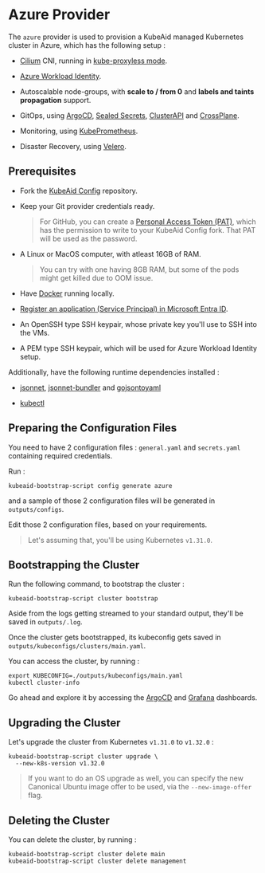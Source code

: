 # Azure Provider

The `azure` provider is used to provision a KubeAid managed Kubernetes cluster in Azure, which has the following setup :

- [Cilium](https://cilium.io) CNI, running in [kube-proxyless mode](https://cilium.io/use-cases/kube-proxy/).

- [Azure Workload Identity](https://azure.github.io/azure-workload-identity/docs/).

- Autoscalable node-groups, with **scale to / from 0** and **labels and taints propagation** support.

- GitOps, using [ArgoCD](https://argoproj.github.io/cd/), [Sealed Secrets](https://github.com/bitnami-labs/sealed-secrets), [ClusterAPI](https://cluster-api.sigs.k8s.io) and [CrossPlane](https://www.crossplane.io).

- Monitoring, using [KubePrometheus](https://prometheus-operator.dev).

- Disaster Recovery, using [Velero](https://velero.io).

## Prerequisites

- Fork the [KubeAid Config](https://github.com/Obmondo/kubeaid-config) repository.

- Keep your Git provider credentials ready.
  > For GitHub, you can create a [Personal Access Token (PAT)](https://docs.github.com/en/authentication/keeping-your-account-and-data-secure/managing-your-personal-access-tokens#creating-a-fine-grained-personal-access-token), which has the permission to write to your KubeAid Config fork.
  > That PAT will be used as the password.

- A Linux or MacOS computer, with atleast 16GB of RAM.
  > You can try with one having 8GB RAM, but some of the pods might get killed due to OOM issue.

- Have [Docker](https://www.docker.com/products/docker-desktop/) running locally.

- [Register an application (Service Principal) in Microsoft Entra ID](https://learn.microsoft.com/en-us/entra/identity-platform/quickstart-register-app).

- An OpenSSH type SSH keypair, whose private key you'll use to SSH into the VMs.

- A PEM type SSH keypair, which will be used for Azure Workload Identity setup.

Additionally, have the following runtime dependencies installed :

- [jsonnet](https://github.com/google/jsonnet?tab=readme-ov-file#packages), [jsonnet-bundler](https://github.com/jsonnet-bundler/jsonnet-bundler?tab=readme-ov-file#package-install) and [gojsontoyaml](https://github.com/brancz/gojsontoyaml?tab=readme-ov-file#install)

- [kubectl](https://kubernetes.io/docs/tasks/tools/#kubectl)

## Preparing the Configuration Files

You need to have 2 configuration files : `general.yaml` and `secrets.yaml` containing required credentials.

Run :
```shell script
kubeaid-bootstrap-script config generate azure
```
and a sample of those 2 configuration files will be generated in `outputs/configs`.

Edit those 2 configuration files, based on your requirements.
> Let's assuming that, you'll be using Kubernetes `v1.31.0`.

## Bootstrapping the Cluster

Run the following command, to bootstrap the cluster :
```shell script
kubeaid-bootstrap-script cluster bootstrap
```

Aside from the logs getting streamed to your standard output, they'll be saved in `outputs/.log`.

Once the cluster gets bootstrapped, its kubeconfig gets saved in `outputs/kubeconfigs/clusters/main.yaml`.

You can access the cluster, by running :
```shell script
export KUBECONFIG=./outputs/kubeconfigs/main.yaml
kubectl cluster-info
```
Go ahead and explore it by accessing the [ArgoCD]() and [Grafana]() dashboards.

## Upgrading the Cluster

Let's upgrade the cluster from Kubernetes `v1.31.0` to `v1.32.0` :
```shell script
kubeaid-bootstrap-script cluster upgrade \
  --new-k8s-version v1.32.0
```

> If you want to do an OS upgrade as well, you can specify the new Canonical Ubuntu image offer to be used, via the `--new-image-offer` flag.

## Deleting the Cluster

You can delete the cluster, by running :
```shell script
kubeaid-bootstrap-script cluster delete main
kubeaid-bootstrap-script cluster delete management
```
